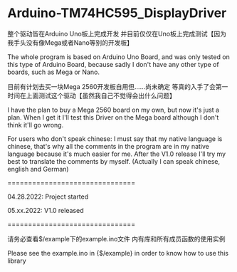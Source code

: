 # Arduino-TM74HC595_DisplayDriver

整个驱动皆在Arduino Uno板上完成开发 并目前仅仅在Uno板上完成测试【因为我手头没有像Mega或者Nano等别的开发板】

The whole program is based on Arduino Uno Board, and was only tested on this type of Arduino Board, because sadly I don't have any other type of boards, such as Mega or Nano.

目前有计划去买一块Mega 2560开发板自用但……尚未确定 等真的入手了会第一时间在上面测试这个驱动【虽然我自己不觉得会出什么问题】

I have the plan to buy a Mega 2560 board on my own, but now it's just a plan. When I get it I'll test this Driver on the Mega board although I don't think it'll go wrong.

For users who don't speak chinese: I must say that my native language is chinese, that's why all the comments in the program are in my native language because it's much easier for me. After the V1.0 release I'll try my best to translate the comments by myself. (Actually I can speak chinese, english and German)

===============================

04.28.2022: Project started

05.xx.2022: V1.0 released

===============================

请务必查看$/example下的example.ino文件 内有库和所有成员函数的使用实例

Please see the example.ino in {$/example} in order to know how to use this library
